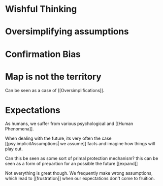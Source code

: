 
# Wishful Thinking

    

# Oversimplifying assumptions 
    

# Confirmation Bias



# Map is not the territory
    
Can be seen as a case of [[Oversimplifications]].



# Expectations


As humans, we suffer from various psychological and [[Human Phenomena]]. 

When dealing with the future, its very often the case [[psy.implicitAssumptions| we assume]] facts and imagine how things will play out. 

Can this be seen as some sort of primal protection mechanism? this can be seen as a form of prepartion for an possible the future [[expand]]

Not everything is great though. We frequently make wrong assumptions, which lead to [[frustration]] when our expectations don't come to fruition. 

